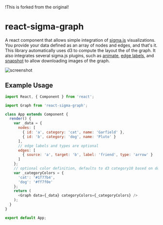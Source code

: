 !This is forked from the original!

# react-sigma-graph

A react component that allows simple integration of [sigma.js](http://sigmajs.org/) visualizations. You provide your data defined as an array of nodes and edges, and that's it. This library automatically uses d3 to compute the layout the of the graph. It also integrates several sigma.js plugins, such as [animate](https://github.com/jacomyal/sigma.js/tree/master/plugins/sigma.plugins.animate), [edge labels](https://github.com/jacomyal/sigma.js/tree/master/plugins/sigma.renderers.edgeLabels), and [snapshot](https://github.com/jacomyal/sigma.js/tree/master/plugins/sigma.renderers.snapshot) to allow downloading images of the graph.

![screenshot](https://github.com/yeastgenome/react-sigma-graph/blob/master/react-sigma-graph-screenshot.png?raw=true)

## Example Usage

```js
import React, { Component } from 'react';

import Graph from 'react-sigma-graph';

class App extends Component {
  render() {
    var _data = {
      nodes: [
        { id: 'a', category: 'cat', name: 'Garfield' },
        { id: 'b', category: 'dog', name: 'Pluto' }
      ],
      // edge labels and types are optional
      edges: [
        { source: 'a', target: 'b', label: 'friend', type: 'arrow' }
      ]
    };
    // optional color definition, defaults to d3 category10 based on domain of categories in data
    var _categoryColors = {
      'cat': '#1f77b4',
      'dog': '#ff7f0e'
    };
    return (
      <Graph data={_data} categoryColors={_categoryColors} />
    );
  }
}

export default App;
```

